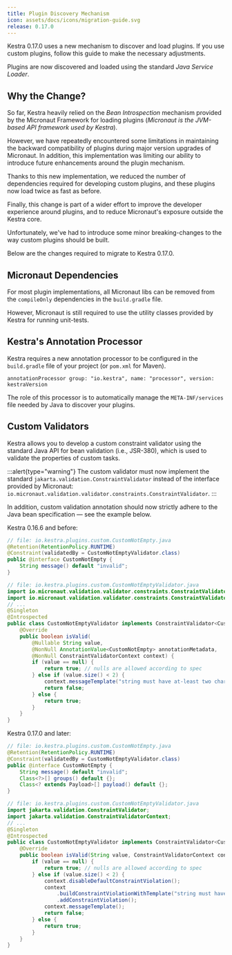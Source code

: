```yaml
---
title: Plugin Discovery Mechanism
icon: assets/docs/icons/migration-guide.svg
release: 0.17.0
---
```


Kestra 0.17.0 uses a new mechanism to discover and load plugins. If you use custom plugins, follow this guide to make the necessary adjustments.

Plugins are now discovered and loaded using the standard *Java Service Loader*.

## Why the Change?

So far, Kestra heavily relied on the _Bean Introspection_ mechanism provided by the Micronaut Framework for loading plugins (_Micronaut is the JVM-based API framework used by Kestra_).

However, we have repeatedly encountered some limitations in maintaining the backward compatibility of plugins during major version upgrades of Micronaut. In addition, this implementation was limiting our ability to introduce future enhancements around the plugin mechanism.

Thanks to this new implementation, we reduced the number of dependencies required for developing custom plugins, and these plugins now load twice as fast as before.

Finally, this change is part of a wider effort to improve the developer experience around plugins, and to reduce Micronaut's exposure outside the Kestra core.

Unfortunately, we've had to introduce some minor breaking-changes to the way custom plugins should be built.

Below are the changes required to migrate to Kestra 0.17.0.

## Micronaut Dependencies

For most plugin implementations, all Micronaut libs can be removed from the `compileOnly` dependencies in the `build.gradle` file.

However, Micronaut is still required to use the utility classes provided by Kestra for running unit-tests.

## Kestra's Annotation Processor

Kestra requires a new annotation processor to be configured in the `build.gradle` file of your project (or `pom.xml` for Maven).

```
annotationProcessor group: "io.kestra", name: "processor", version: kestraVersion
```

The role of this processor is to automatically manage the `META-INF/services` file needed by Java to discover your plugins.

## Custom Validators

Kestra allows you to develop a custom constraint validator using the standard Java API for bean validation (i.e., JSR-380), which is used to validate the properties of custom tasks.

:::alert{type="warning"}
The custom validator must now implement the standard `jakarta.validation.ConstraintValidator` instead of the interface provided by Micronaut: `io.micronaut.validation.validator.constraints.ConstraintValidator`.
:::

In addition, custom validation annotation should now strictly adhere to the Java bean specification — see the example below.

Kestra 0.16.6 and before:

```java
// file: io.kestra.plugins.custom.CustomNotEmpty.java
@Retention(RetentionPolicy.RUNTIME)
@Constraint(validatedBy = CustomNotEmptyValidator.class)
public @interface CustomNotEmpty {
    String message() default "invalid";
}
```

```java
// file: io.kestra.plugins.custom.CustomNotEmptyValidator.java
import io.micronaut.validation.validator.constraints.ConstraintValidator;
import io.micronaut.validation.validator.constraints.ConstraintValidatorContext;
// ...
@Singleton
@Introspected
public class CustomNotEmptyValidator implements ConstraintValidator<CustomNotEmpty, String> {
    @Override
    public boolean isValid(
        @Nullable String value,
        @NonNull AnnotationValue<CustomNotEmpty> annotationMetadata,
        @NonNull ConstraintValidatorContext context) {
        if (value == null) {
            return true; // nulls are allowed according to spec
        } else if (value.size() < 2) {
            context.messageTemplate("string must have at-least two characters");
            return false;
        } else {
            return true;
        }
    }
}
```

Kestra 0.17.0 and later:

```java
// file: io.kestra.plugins.custom.CustomNotEmpty.java
@Retention(RetentionPolicy.RUNTIME)
@Constraint(validatedBy = CustomNotEmptyValidator.class)
public @interface CustomNotEmpty {
    String message() default "invalid";
    Class<?>[] groups() default {};
    Class<? extends Payload>[] payload() default {};
}
```

```java
// file: io.kestra.plugins.custom.CustomNotEmptyValidator.java
import jakarta.validation.ConstraintValidator;
import jakarta.validation.ConstraintValidatorContext;
// ...
@Singleton
@Introspected
public class CustomNotEmptyValidator implements ConstraintValidator<CustomNotEmpty, String> {
    @Override
    public boolean isValid(String value, ConstraintValidatorContext context) {
        if (value == null) {
            return true; // nulls are allowed according to spec
        } else if (value.size() < 2) {
            context.disableDefaultConstraintViolation();
            context
                .buildConstraintViolationWithTemplate("string must have at-least two characters")
                .addConstraintViolation();
            context.messageTemplate();
            return false;
        } else {
            return true;
        }
    }
}
```